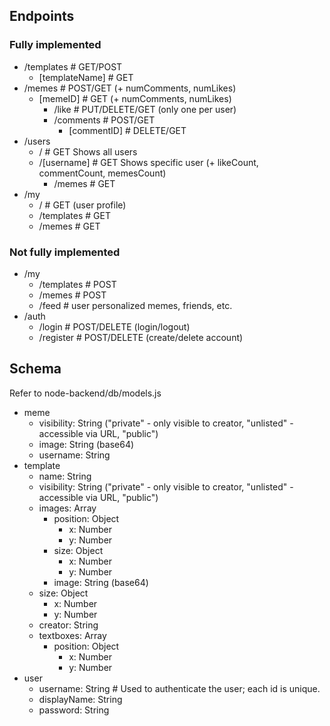 ## Endpoints

### Fully implemented

- /templates                # GET/POST
    - [templateName]        # GET
- /memes                    # POST/GET (+ numComments, numLikes)
    - [memeID]              # GET (+ numComments, numLikes)
        - /like             # PUT/DELETE/GET (only one per user)
        - /comments         # POST/GET
            - [commentID]   # DELETE/GET
- /users
    - /             # GET Shows all users
    - /[username]   # GET Shows specific user (+ likeCount, commentCount, memesCount)
        - /memes    # GET
- /my
    - /             # GET (user profile)
    - /templates    # GET
    - /memes        # GET

### Not fully implemented


- /my
    - /templates    # POST
    - /memes        # POST
    - /feed         # user personalized memes, friends, etc.
- /auth
    - /login        # POST/DELETE (login/logout)
    - /register     # POST/DELETE (create/delete account)
    


## Schema
Refer to node-backend/db/models.js
- meme
    - visibility: String ("private" - only visible to creator, "unlisted" - accessible via URL, "public")
    - image: String (base64)
    - username: String 
- template
    - name: String
    - visibility: String ("private" - only visible to creator, "unlisted" - accessible via URL, "public")
    - images: Array
        - position: Object
            - x: Number
            - y: Number
        - size: Object
            - x: Number
            - y: Number
        - image: String (base64)
    - size: Object
        - x: Number
        - y: Number
    - creator: String
    - textboxes: Array
        - position: Object
            - x: Number
            - y: Number
- user
    - username: String        # Used to authenticate the user; each id is unique.
    - displayName: String
    - password: String
